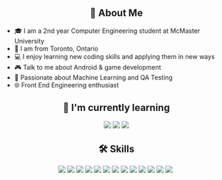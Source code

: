 <div align="center">
  <h2>👋 About Me</h2>
</div>

- 🎓 I am a 2nd year Computer Engineering student at McMaster University
- 📍 I am from Toronto, Ontario
- 💻 I enjoy learning new coding skills and applying them in new ways
- 🎮 Talk to me about Android & game development
- 🔬 Passionate about Machine Learning and QA Testing
- 🌐 Front End Engineering enthusiast

<div align="center">
  <h2>🚀 I'm currently learning</h2>
  <p>
    <img src="https://img.shields.io/badge/-Bootstrap-563D7C?style=flat-square&logo=bootstrap&logoColor=white" />
    <img src="https://img.shields.io/badge/-TensorFlow-FF6F00?style=flat-square&logo=tensorflow&logoColor=white" />
    <img src="https://img.shields.io/badge/-C++-00599C?style=flat-square&logo=c%2B%2B&logoColor=white" />
  </p>
</div>

<div align="center">
  <h2>🛠 Skills</h2>
  <p>
    <img src="https://img.shields.io/badge/-VS%20Code-007ACC?style=flat-square&logo=visual-studio-code&logoColor=white" />
    <img src="https://img.shields.io/badge/-Codeblocks-A8B9CC?style=flat-square&logo=codeblocks&logoColor=white" />
    <img src="https://img.shields.io/badge/-PyCharm-143?style=flat-square&logo=pycharm&logoColor=white" />
    <img src="https://img.shields.io/badge/-JavaScript-F7DF1E?style=flat-square&logo=javascript&logoColor=black" />
    <img src="https://img.shields.io/badge/-HTML5-E34F26?style=flat-square&logo=html5&logoColor=white" />
    <img src="https://img.shields.io/badge/-CSS3-1572B6?style=flat-square&logo=css3&logoColor=white" />
    <img src="https://img.shields.io/badge/-SQL-4479A1?style=flat-square&logo=sql&logoColor=white" />
    <img src="https://img.shields.io/badge/-React-61DAFB?style=flat-square&logo=react&logoColor=black" />
    <img src="https://img.shields.io/badge/-Python-3776AB?style=flat-square&logo=python&logoColor=white" />
    <img src="https://img.shields.io/badge/-C++-00599C?style=flat-square&logo=c%2B%2B&logoColor=white" />
    <img src="https://img.shields.io/badge/-Raspberry%20Pi-C51A4A?style=flat-square&logo=raspberry-pi&logoColor=white" />
    <img src="https://img.shields.io/badge/-Arduino-00979D?style=flat-square&logo=arduino&logoColor=white" />
    <img src="https://img.shields.io/badge/-Autodesk%20Inventor-0696D7?style=flat-square&logo=autodesk&logoColor=white" />
    <img
